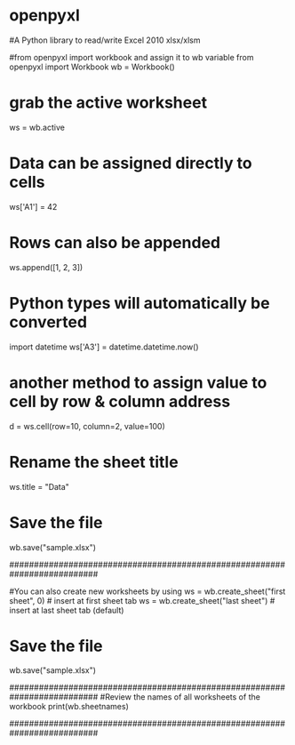# openpyxl
#A Python library to read/write Excel 2010 xlsx/xlsm 

#from openpyxl import workbook and assign it to wb variable
from openpyxl import Workbook
wb = Workbook()

# grab the active worksheet
ws = wb.active

# Data can be assigned directly to cells
ws['A1'] = 42

# Rows can also be appended
ws.append([1, 2, 3])

# Python types will automatically be converted
import datetime
ws['A3'] = datetime.datetime.now()

# another method to assign value to cell by row & column address
d = ws.cell(row=10, column=2, value=100)

# Rename the sheet title
ws.title = "Data"

# Save the file
wb.save("sample.xlsx")

##########################################################################

#You can also create new worksheets by using 
ws = wb.create_sheet("first sheet", 0) # insert at first sheet tab
ws = wb.create_sheet("last sheet") # insert at last sheet tab (default)
# Save the file
wb.save("sample.xlsx")

##########################################################################
#Review the names of all worksheets of the workbook
print(wb.sheetnames)

##########################################################################
